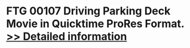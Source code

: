 # FTG 00107 Driving Parking Deck<br />Movie in Quicktime ProRes Format.<br />[>> Detailed information](https://secure.shareit.com/shareit/product.html?productid=300652159&affiliateid=200057808)